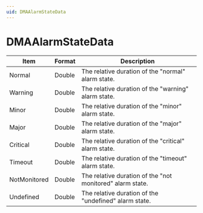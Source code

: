 ```yaml
---
uid: DMAAlarmStateData
---
```


# DMAAlarmStateData

| Item | Format | Description |
|--|--|--|
| Normal | Double | The relative duration of the "normal" alarm state. |
| Warning | Double | The relative duration of the "warning" alarm state. |
| Minor | Double | The relative duration of the "minor" alarm state. |
| Major | Double | The relative duration of the "major" alarm state. |
| Critical | Double | The relative duration of the "critical" alarm state. |
| Timeout | Double | The relative duration of the "timeout" alarm state. |
| NotMonitored | Double | The relative duration of the "not monitored" alarm state. |
| Undefined | Double | The relative duration of the "undefined" alarm state. |